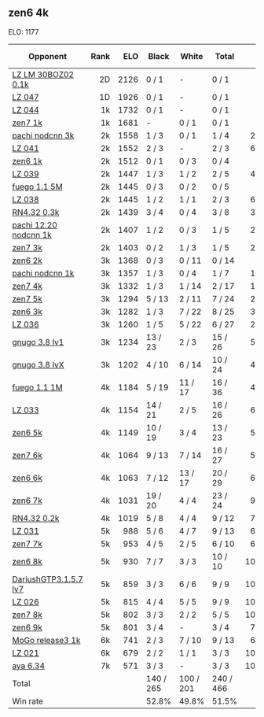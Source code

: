 ## zen6 4k ##

ELO: 1177

Opponent | Rank | ELO | Black | White | Total | Win rate
---------|-----:|----:|-------|-------|-------|-------:
[LZ LM 30BOZ02 0.1k](LZ%20LM%2030BOZ02%200.1k.md) | 2D | 2126 | 0 / 1 | - | 0 / 1 | 0.0%
[LZ 047](LZ%20047.md) | 1D | 1926 | 0 / 1 | - | 0 / 1 | 0.0%
[LZ 044](LZ%20044.md) | 1k | 1732 | 0 / 1 | - | 0 / 1 | 0.0%
[zen7 1k](zen7%201k.md) | 1k | 1681 | - | 0 / 1 | 0 / 1 | 0.0%
[pachi nodcnn 3k](pachi%20nodcnn%203k.md) | 2k | 1558 | 1 / 3 | 0 / 1 | 1 / 4 | 25.0%
[LZ 041](LZ%20041.md) | 2k | 1552 | 2 / 3 | - | 2 / 3 | 66.7%
[zen6 1k](zen6%201k.md) | 2k | 1512 | 0 / 1 | 0 / 3 | 0 / 4 | 0.0%
[LZ 039](LZ%20039.md) | 2k | 1447 | 1 / 3 | 1 / 2 | 2 / 5 | 40.0%
[fuego 1.1 5M](fuego%201.1%205M.md) | 2k | 1445 | 0 / 3 | 0 / 2 | 0 / 5 | 0.0%
[LZ 038](LZ%20038.md) | 2k | 1445 | 1 / 2 | 1 / 1 | 2 / 3 | 66.7%
[RN4.32 0.3k](RN4.32%200.3k.md) | 2k | 1439 | 3 / 4 | 0 / 4 | 3 / 8 | 37.5%
[pachi 12.20 nodcnn 1k](pachi%2012.20%20nodcnn%201k.md) | 2k | 1407 | 1 / 2 | 0 / 3 | 1 / 5 | 20.0%
[zen7 3k](zen7%203k.md) | 2k | 1403 | 0 / 2 | 1 / 3 | 1 / 5 | 20.0%
[zen6 2k](zen6%202k.md) | 3k | 1368 | 0 / 3 | 0 / 11 | 0 / 14 | 0.0%
[pachi nodcnn 1k](pachi%20nodcnn%201k.md) | 3k | 1357 | 1 / 3 | 0 / 4 | 1 / 7 | 14.3%
[zen7 4k](zen7%204k.md) | 3k | 1332 | 1 / 3 | 1 / 14 | 2 / 17 | 11.8%
[zen7 5k](zen7%205k.md) | 3k | 1294 | 5 / 13 | 2 / 11 | 7 / 24 | 29.2%
[zen6 3k](zen6%203k.md) | 3k | 1282 | 1 / 3 | 7 / 22 | 8 / 25 | 32.0%
[LZ 036](LZ%20036.md) | 3k | 1260 | 1 / 5 | 5 / 22 | 6 / 27 | 22.2%
[gnugo 3.8 lv1](gnugo%203.8%20lv1.md) | 3k | 1234 | 13 / 23 | 2 / 3 | 15 / 26 | 57.7%
[gnugo 3.8 lvX](gnugo%203.8%20lvX.md) | 3k | 1202 | 4 / 10 | 6 / 14 | 10 / 24 | 41.7%
[fuego 1.1 1M](fuego%201.1%201M.md) | 4k | 1184 | 5 / 19 | 11 / 17 | 16 / 36 | 44.4%
[LZ 033](LZ%20033.md) | 4k | 1154 | 14 / 21 | 2 / 5 | 16 / 26 | 61.5%
[zen6 5k](zen6%205k.md) | 4k | 1149 | 10 / 19 | 3 / 4 | 13 / 23 | 56.5%
[zen7 6k](zen7%206k.md) | 4k | 1064 | 9 / 13 | 7 / 14 | 16 / 27 | 59.3%
[zen6 6k](zen6%206k.md) | 4k | 1063 | 7 / 12 | 13 / 17 | 20 / 29 | 69.0%
[zen6 7k](zen6%207k.md) | 4k | 1031 | 19 / 20 | 4 / 4 | 23 / 24 | 95.8%
[RN4.32 0.2k](RN4.32%200.2k.md) | 4k | 1019 | 5 / 8 | 4 / 4 | 9 / 12 | 75.0%
[LZ 031](LZ%20031.md) | 5k | 988 | 5 / 6 | 4 / 7 | 9 / 13 | 69.2%
[zen7 7k](zen7%207k.md) | 5k | 953 | 4 / 5 | 2 / 5 | 6 / 10 | 60.0%
[zen6 8k](zen6%208k.md) | 5k | 930 | 7 / 7 | 3 / 3 | 10 / 10 | 100.0%
[DariushGTP3.1.5.7 lv7](DariushGTP3.1.5.7%20lv7.md) | 5k | 859 | 3 / 3 | 6 / 6 | 9 / 9 | 100.0%
[LZ 026](LZ%20026.md) | 5k | 815 | 4 / 4 | 5 / 5 | 9 / 9 | 100.0%
[zen7 8k](zen7%208k.md) | 5k | 802 | 3 / 3 | 2 / 2 | 5 / 5 | 100.0%
[zen6 9k](zen6%209k.md) | 5k | 801 | 3 / 4 | - | 3 / 4 | 75.0%
[MoGo release3 1k](MoGo%20release3%201k.md) | 6k | 741 | 2 / 3 | 7 / 10 | 9 / 13 | 69.2%
[LZ 021](LZ%20021.md) | 6k | 679 | 2 / 2 | 1 / 1 | 3 / 3 | 100.0%
[aya 6.34](aya%206.34.md) | 7k | 571 | 3 / 3 | - | 3 / 3 | 100.0%
Total | | | 140 / 265 | 100 / 201 | 240 / 466 | 
Win rate| | | 52.8% | 49.8% | 51.5% | 

